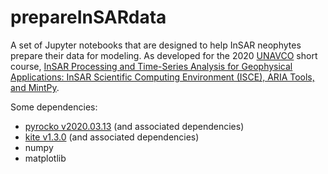 # prepareInSARdata

A set of Jupyter notebooks that are designed to help InSAR neophytes prepare their data for modeling. As developed for the 2020 <a href="https://www.unavco.org/">UNAVCO</a> short course, <a href="https://www.unavco.org/education/professional-development/short-courses/2020/insar-theory-processing/insar-theory-processing.html">InSAR Processing and Time-Series Analysis for Geophysical Applications: InSAR Scientific Computing Environment (ISCE), ARIA Tools, and MintPy</a>.

Some dependencies:

<ul>
  <li><a href="https://pyrocko.org/docs/current/install/">pyrocko v2020.03.13</a> (and associated dependencies)</li>
  <li><a href="https://pyrocko.org/kite/docs/current/installation.html">kite v1.3.0</a> (and associated dependencies)</li>
  <li>numpy</li>
  <li>matplotlib</li>
  <li?gdal</li>
</ul>

